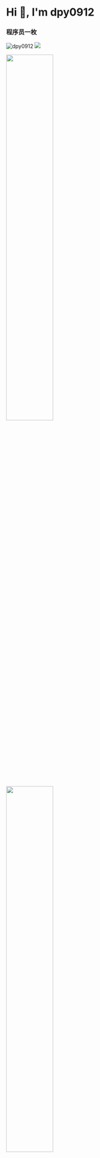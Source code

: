 <h1 align="left">Hi 👋, I'm dpy0912</h1>

<h3 align="left">程序员一枚</h3>

<p align="left"> 
  <img src="https://komarev.com/ghpvc/?username=dpy0912&label=Profile%20views&color=0e75b6&style=flat" alt="dpy0912" />
  <a href="https://www.oscs1024.com/project/oscs/dpy0912/SunOfBeacheRN?ref=badge_small" alt="OSCS Status">
    <img src="https://www.oscs1024.com/platform/badge/dpy0912/SunOfBeacheRN.svg?size=small"/>
  </a>
</p>

<p align = "left">
  <img src = "https://github-readme-stats.vercel.app/api?username=dpy0912&count_private=true&show_icons=true&theme=github&line_height=27" width="50%%">
  <img src = "https://github-readme-stats.vercel.app/api/top-langs/?username=dpy0912&theme=xcode" width="50%%">
</p>

<p align = "left">
 <img src="https://activity-graph.herokuapp.com/graph?username=dpy0912&theme=react-dark">
</p>

<p align = "left" >
  <img align = "left" src = "https://github-readme-streak-stats.herokuapp.com/?user=dpy0912&theme=vue" width="50%%">
  <img align = "right" src = "https://github-profile-trophy.vercel.app/?username=dpy0912&theme=merko" width="50%" >
</p>

